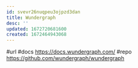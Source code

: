 ```yaml
---
id: svevr26nuqpeu3ojpzd3dan
title: Wundergraph
desc: ''
updated: 1672720681600
created: 1672464943068
---
```


#url 
#docs https://docs.wundergraph.com/
#repo https://github.com/wundergraph/wundergraph